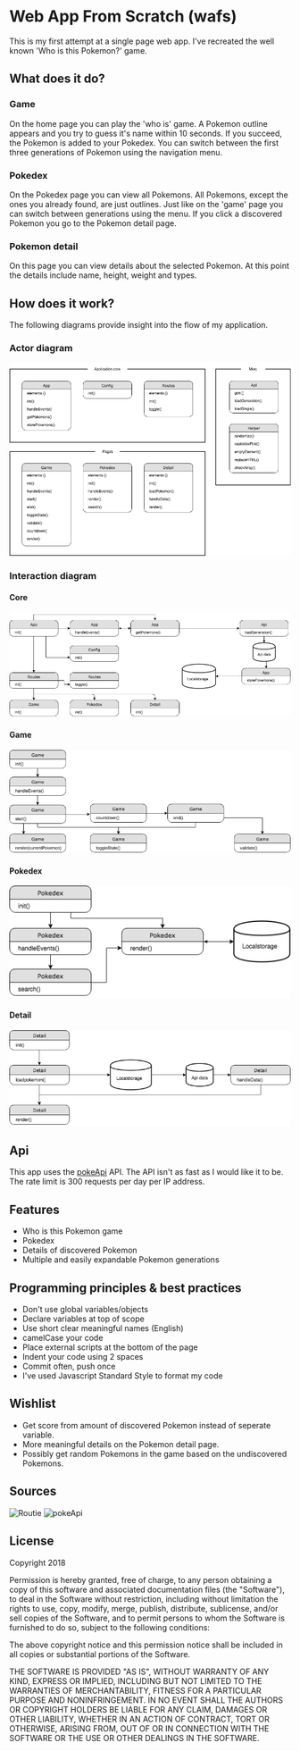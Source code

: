 # Web App From Scratch (wafs)
This is my first attempt at a single page web app. I've recreated the well known 'Who is this Pokemon?' game.

## What does it do?
### Game
On the home page you can play the 'who is' game. A Pokemon outline appears and you try to guess it's name within 10 seconds. If you succeed, the Pokemon is added to your Pokedex. You can switch between the first three generations of Pokemon using the navigation menu.

### Pokedex
On the Pokedex page you can view all Pokemons. All Pokemons, except the ones you already found, are just outlines. Just like on the 'game' page you can switch between generations using the menu. If you click a discovered Pokemon you go to the Pokemon detail page.

### Pokemon detail
On this page you can view details about the selected Pokemon. At this point the details include name, height, weight and types.

## How does it work?
The following diagrams provide insight into the flow of my application. 
### Actor diagram
![Actor Diagram](/github_images/actor-diagram.png)

### Interaction diagram
#### Core
![Actor Diagram](/github_images/interaction_1.png)

#### Game
![Actor Diagram](/github_images/interaction_2.png)

#### Pokedex
![Actor Diagram](/github_images/interaction_3.png)

#### Detail
![Actor Diagram](/github_images/interaction_4.png)

## Api
This app uses the [pokeApi](https://pokeapi.co/) API. The API isn't as fast as I would like it to be. The rate limit is 300 requests per day per IP address.

## Features
- Who is this Pokemon game
- Pokedex
- Details of discovered Pokemon
- Multiple and easily expandable Pokemon generations

## Programming principles & best practices
- Don't use global variables/objects
- Declare variables at top of scope
- Use short clear meaningful names (English)
- camelCase your code
- Place external scripts at the bottom of the page
- Indent your code using 2 spaces
- Commit often, push once
- I've used Javascript Standard Style to format my code

## Wishlist
- Get score from amount of discovered Pokemon instead of seperate variable.
- More meaningful details on the Pokemon detail page.
- Possibly get random Pokemons in the game based on the undiscovered Pokemons.

## Sources
![Routie](http://projects.jga.me/routie/)
![pokeApi](https://pokeapi.co/)

## License
Copyright 2018

Permission is hereby granted, free of charge, to any person obtaining a copy of this software and associated documentation files (the "Software"), to deal in the Software without restriction, including without limitation the rights to use, copy, modify, merge, publish, distribute, sublicense, and/or sell copies of the Software, and to permit persons to whom the Software is furnished to do so, subject to the following conditions:

The above copyright notice and this permission notice shall be included in all copies or substantial portions of the Software.

THE SOFTWARE IS PROVIDED "AS IS", WITHOUT WARRANTY OF ANY KIND, EXPRESS OR IMPLIED, INCLUDING BUT NOT LIMITED TO THE WARRANTIES OF MERCHANTABILITY, FITNESS FOR A PARTICULAR PURPOSE AND NONINFRINGEMENT. IN NO EVENT SHALL THE AUTHORS OR COPYRIGHT HOLDERS BE LIABLE FOR ANY CLAIM, DAMAGES OR OTHER LIABILITY, WHETHER IN AN ACTION OF CONTRACT, TORT OR OTHERWISE, ARISING FROM, OUT OF OR IN CONNECTION WITH THE SOFTWARE OR THE USE OR OTHER DEALINGS IN THE SOFTWARE.